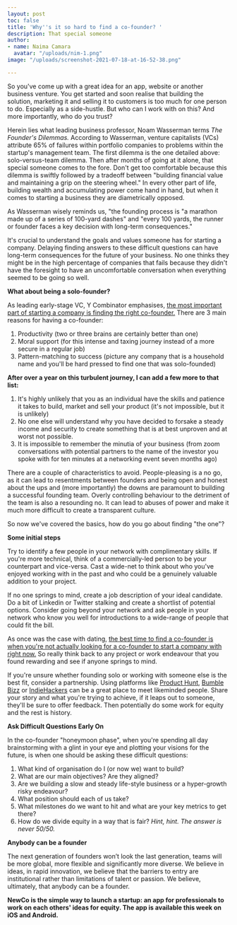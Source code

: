 ```yaml
---
layout: post
toc: false
title: 'Why''s it so hard to find a co-founder? '
description: That special someone
author:
- name: Naima Camara
  avatar: "/uploads/nim-1.png"
image: "/uploads/screenshot-2021-07-18-at-16-52-38.png"

---
```

So you've come up with a great idea for an app, website or another business venture. You get started and soon realise that building the solution, marketing it and selling it to customers is too much for one person to do. Especially as a side-hustle. But who can I work with on this? And more importantly, who do you trust?

Herein lies what leading business professor, Noam Wasserman terms _The Founder's Dilemmas._ According to Wasserman, venture capitalists (VCs) attribute 65% of failures within portfolio companies to problems within the startup's management team. The first dilemma is the one detailed above: solo-versus-team dilemma. Then after months of going at it alone, that special someone comes to the fore. Don't get too comfortable because this dilemma is swiftly followed by a tradeoff between "building financial value and maintaining a grip on the steering wheel." In every other part of life, building wealth and accumulating power come hand in hand, but when it comes to starting a business they are diametrically opposed.

As Wasserman wisely reminds us, "the founding process is "a marathon made up of a series of 100-yard dashes" and "every 100 yards, the runner or founder faces a key decision with long-term consequences."

It's crucial to understand the goals and values someone has for starting a company. Delaying finding answers to these difficult questions can have long-term consequences for the future of your business. No one thinks they might be in the high percentage of companies that fails because they didn't have the foresight to have an uncomfortable conversation when everything seemed to be going so well.

**What about being a solo-founder?**

As leading early-stage VC, Y Combinator emphasises, [the most important part of starting a company is finding the right co-founder.](https://www.ycombinator.com/library/8h-how-to-find-the-right-co-founder) There are 3 main reasons for having a co-founder:

1. Productivity (two or three brains are certainly better than one)
2. Moral support (for this intense and taxing journey instead of a more secure in a regular job)
3. Pattern-matching to success (picture any company that is a household name and you'll be hard pressed to find one that was solo-founded)

**After over a year on this turbulent journey, I can add a few more to that list:**

1. It's highly unlikely that you as an individual have the skills and patience it takes to build, market and sell your product (it's not impossible, but it is unlikely)
2. No one else will understand why you have decided to forsake a steady income and security to create something that is at best unproven and at worst not possible.
3. It is impossible to remember the minutia of your business (from zoom conversations with potential partners to the name of the investor you spoke with for ten minutes at a networking event seven months ago)

There are a couple of characteristics to avoid. People-pleasing is a no go, as it can lead to resentments between founders and being open and honest about the ups and (more importantly) the downs are paramount to building a successful founding team. Overly controlling behaviour to the detriment of the team is also a resounding no. It can lead to abuses of power and make it much more difficult to create a transparent culture.

So now we've covered the basics, how do you go about finding "the one"?

**Some initial steps**

Try to identify a few people in your network with complimentary skills. If you're more technical, think of a commercially-led person to be your counterpart and vice-versa. Cast a wide-net to think about who you've enjoyed working with in the past and who could be a genuinely valuable addition to your project.

If no one springs to mind, create a job description of your ideal candidate. Do a bit of Linkedin or Twitter stalking and create a shortlist of potential options. Consider going beyond your network and ask people in your network who know you well for introductions to a wide-range of people that could fit the bill.

As once was the case with dating, [the best time to find a co-founder is when you're not actually looking for a co-founder to start a company with right now.](https://www.ycombinator.com/library/8h-how-to-find-the-right-co-founder) So really think back to any project or work endeavour that you found rewarding and see if anyone springs to mind.

If you're unsure whether founding solo or working with someone else is the best fit, consider a partnership. Using platforms like [Product Hunt](https://www.producthunt.com), [Bumble Bizz](https://bumble.com/en/bizz) or [IndieHackers](https://www.indiehackers.com) can be a great place to meet likeminded people. Share your story and what you're trying to achieve, if it leaps out to someone, they'll be sure to offer feedback. Then potentially do some work for equity and the rest is history.

**Ask Difficult Questions Early On**

In the co-founder "honeymoon phase", when you're spending all day brainstorming with a glint in your eye and plotting your visions for the future, is when one should be asking these difficult questions:

1. What kind of organisation do I (or now we) want to build?
2. What are our main objectives? Are they aligned?
3. Are we building a slow and steady life-style business or a hyper-growth risky endeavour?
4. What position should each of us take?
5. What milestones do we want to hit and what are your key metrics to get there?
6. How do we divide equity in a way that is fair? _Hint, hint. The answer is  never 50/50._

**Anybody can be a founder**

The next generation of founders won’t look the last generation, teams will be more global, more flexible and significantly more diverse. We believe in ideas, in rapid innovation, we believe that the barriers to entry are institutional rather than limitations of talent or passion. We believe, ultimately, that anybody can be a founder.

**NewCo is the simple way to launch a startup: an app for professionals to work on each others' ideas for equity. The app is available this week on iOS and Android.**